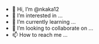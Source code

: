- 👋 Hi, I’m @nkaka12
- 👀 I’m interested in ...
- 🌱 I’m currently learning ...
- 💞️ I’m looking to collaborate on ...
- 📫 How to reach me ...

<!---
nkaka12/nkaka12 is a ✨ special ✨ repository because its `README.md` (this file) appears on your GitHub profile.
You can click the Preview link to take a look at your changes.
i am looking for the ews website project
